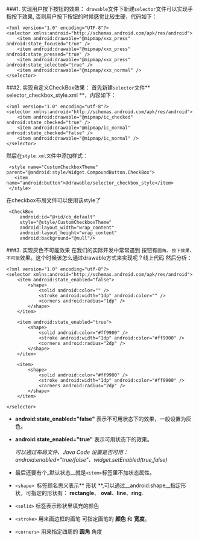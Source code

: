 ###1. 实现用户按下按钮的效果：
`drawable`文件下新建`selector`文件可以实现手指按下效果, 否则用户按下按钮的时候感觉比较生硬，代码如下：

```
<?xml version="1.0" encoding="UTF-8"?>
<selector xmlns:android="http://schemas.android.com/apk/res/android">
    <item android:drawable="@mipmap/xxx_press" android:state_focused="true" />
    <item android:drawable="@mipmap/xxx_press" android:state_pressed="true" />
    <item android:drawable="@mipmap/xxx_press" android:state_selected="true" />
    <item android:drawable="@mipmap/xxx_normal" />
</selector>
```


###2. 实现自定义CheckBox效果：
首先新建`selector`文件** selector_checkbox_style.xml **，内容如下：

```
<?xml version="1.0" encoding="utf-8"?>
<selector xmlns:android="http://schemas.android.com/apk/res/android">
    <item android:drawable="@mipmap/ic_checked" android:state_checked="true" />
    <item android:drawable="@mipmap/ic_normal" android:state_checked="false" />
    <item android:drawable="@mipmap/ic_normal" />
</selector>
```
然后在`style.xml文`件中添加样式：

```
 <style name="CustomCheckboxTheme" parent="@android:style/Widget.CompoundButton.CheckBox">
   <item name="android:button">@drawable/selector_checkbox_style</item>
 </style>
```

在checkbox布局文件可以使用该style了

```
 <CheckBox
     android:id="@+id/cb_default"
     style="@style/CustomCheckboxTheme"
     android:layout_width="wrap_content"
     android:layout_height="wrap_content"
     android:background="@null"/>

```

###3. 实现灰色不可能效果
在我们的实际开发中常常遇到 按钮有`圆角`、`按下效果`、`不可能`效果。这个时候该怎么通过drawable方式来实现呢？线上代码 然后分析：

```
<?xml version="1.0" encoding="utf-8"?>
<selector xmlns:android="http://schemas.android.com/apk/res/android">
    <item android:state_enabled="false">
        <shape>
            <solid android:color="" />
            <stroke android:width="1dp" android:color="" />
            <corners android:radius="1dp" />
        </shape>
    </item>
    
    <item android:state_enabled="true">
        <shape>
            <solid android:color="#ff9900" />
            <stroke android:width="1dp" android:color="#ff9900" />
            <corners android:radius="2dp" />
        </shape>
    </item>
    
    <item>
        <shape>
            <solid android:color="#ff9900" />
            <stroke android:width="1dp" android:color="#ff9900" />
            <corners android:radius="2dp" />
        </shape>
    </item>

</selector>

```
- __android:state_enabled="false"__ 表示不可用状态下的效果，一般设置为灰色。
- __android:state_enabled="true"__ 表示可用状态下的效果。

	_可以通过布局文件、Java Code 设置是否可用：
	android:enabled="true/false"、widget.setEnabled(true,false)_


- 最后还要有个_默认状态__就是`<item>`标签里不加状态属性。

- `<shape> `标签顾名思义表示** 形状 **,可以通过__android:shape__指定形状，可指定的形状有：
	__rectangle__、 __oval__、__line__、__ring__.

- `<solid>` 标签表示形状里填充的颜色
- `<stroke>` 用来画边框的画笔 可指定画笔的 __颜色__ 和  __宽度__。
- `<corners>` 用来指定四周的 __圆角__ 角度











